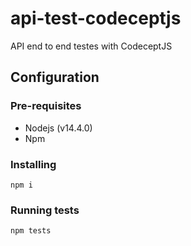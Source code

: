 # api-test-codeceptjs
API end to end testes with CodeceptJS


## Configuration

### Pre-requisites
* Nodejs (v14.4.0)
* Npm

### Installing
```
npm i
```

### Running tests

```
npm tests
```